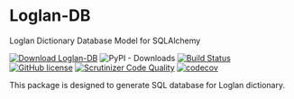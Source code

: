 # Loglan-DB
Loglan Dictionary Database Model for SQLAlchemy

[![Download Loglan-DB](https://img.shields.io/pypi/v/loglan_db.svg)](https://pypi.org/project/Loglan-DB/)
![PyPI - Downloads](https://img.shields.io/pypi/dm/Loglan-DB?color=light-green)
[![Build Status](https://travis-ci.com/torrua/loglan_db.svg?branch=main)](https://travis-ci.com/torrua/loglan_db)
[![GitHub license](https://img.shields.io/github/license/torrua/loglan_db)](https://github.com/torrua/loglan_db/blob/master/LICENSE)
[![Scrutinizer Code Quality](https://scrutinizer-ci.com/g/torrua/loglan_db/badges/quality-score.png?b=main)](https://scrutinizer-ci.com/g/torrua/loglan_db/?branch=main)
[![codecov](https://codecov.io/gh/torrua/loglan_db/branch/main/graph/badge.svg?token=10O3OAC180)](https://codecov.io/gh/torrua/loglan_db)

This package is designed to generate SQL database for Loglan dictionary.